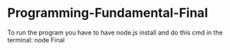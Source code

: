 # Programming-Fundamental-Final
To run the program you have to have node.js install and do this cmd in the terminal:
node Final
